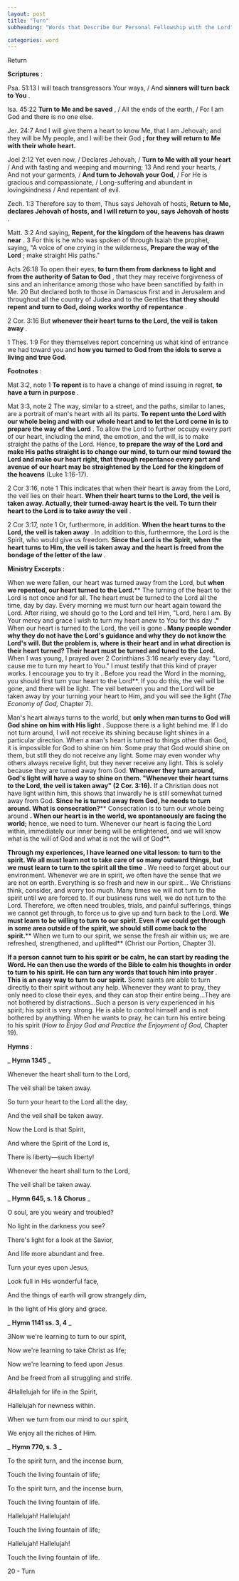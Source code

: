 ```yaml
---
layout: post
title: "Turn"
subheading: "Words that Describe Our Personal Fellowship with the Lord"

categories: word
---
```


Return

**Scriptures** :

Psa. 51:13 I will teach transgressors Your ways, / And **sinners will turn back to You** .

Isa. 45:22 **Turn to Me and be saved** , / All the ends of the earth, / For I am God and there is no one else.

Jer. 24:7 And I will give them a heart to know Me, that I am Jehovah; and they will be My people, and I will be their God **; for they will return to Me with their whole heart.**

Joel 2:12 Yet even now, / Declares Jehovah, / **Turn to Me with all your heart** / And with fasting and weeping and mourning; 13 And rend your hearts, / And not your garments, / **And turn to Jehovah your God,** / For He is gracious and compassionate, / Long-suffering and abundant in lovingkindness / And repentant of evil.

Zech. 1:3 Therefore say to them, Thus says Jehovah of hosts, **Return to Me, declares Jehovah of hosts, and I will return to you, says Jehovah of hosts** .

Matt. 3:2 And saying, **Repent, for the kingdom of the heavens has drawn near** . 3 For this is he who was spoken of through Isaiah the prophet, saying, "A voice of one crying in the wilderness, **Prepare the way of the Lord** ; make straight His paths."

Acts 26:18 To open their eyes, **to turn them from darkness to light and from the authority of Satan to God** , that they may receive forgiveness of sins and an inheritance among those who have been sanctified by faith in Me. 20 But declared both to those in Damascus first and in Jerusalem and throughout all the country of Judea and to the Gentiles **that they should repent and turn to God, doing works worthy of repentance** .

2 Cor. 3:16 But **whenever their heart turns to the Lord, the veil is taken away** .

1 Thes. 1:9 For they themselves report concerning us what kind of entrance we had toward you and **how you turned to God from the idols to serve a living and true God.**

**Footnotes** :

Mat 3:2, note 1 **To repent** is to have a change of mind issuing in regret, **to have a turn in purpose** .

Mat 3:3, note 2 The way, similar to a street, and the paths, similar to lanes, are a portrait of man's heart with all its parts. **To repent unto the Lord with our whole being and with our whole heart and to let the Lord come in is to prepare the way of the Lord** . To allow the Lord to further occupy every part of our heart, including the mind, the emotion, and the will, is to make straight the paths of the Lord. Hence, **to prepare the way of the Lord and make His paths straight is to change our mind, to turn our mind toward the Lord and make our heart right, that through repentance every part and avenue of our heart may be straightened by the Lord for the kingdom of the heavens** (Luke 1:16-17).

2 Cor 3:16, note 1 This indicates that when their heart is away from the Lord, the veil lies on their heart. **When their heart turns to the Lord, the veil is taken away. Actually, their turned-away heart is the veil. To turn their heart to the Lord is to take away the veil** .

2 Cor 3:17, note 1 Or, furthermore, in addition. **When the heart turns to the Lord, the veil is taken away** . In addition to this, furthermore, the Lord is the Spirit, who would give us freedom. **Since the Lord is the Spirit, when the heart turns to Him, the veil is taken away and the heart is freed from the bondage of the letter of the law** .

**Ministry Excerpts** :

When we were fallen, our heart was turned away from the Lord, but **when we repented, our heart turned to the Lord.**** The turning of the heart to the Lord is not once and for all. The heart must be turned to the Lord all the time, day by day. Every morning we must turn our heart again toward the Lord. After rising, we should go to the Lord and tell Him, "Lord, here I am. By Your mercy and grace I wish to turn my heart anew to You for this day **."** When our heart is turned to the Lord, the veil is gone **. Many people wonder why they do not have the Lord's guidance and why they do not know the Lord's will. But the problem is, where is their heart and in what direction is their heart turned? Their heart must be turned and tuned to the Lord.** When I was young, I prayed over 2 Corinthians 3:16 nearly every day: "Lord, cause me to turn my heart to You." I must testify that this kind of prayer works. I encourage you to try it **.** Before you read the Word in the morning, you should first turn your heart to the Lord**. If you do this, the veil will be gone, and there will be light. The veil between you and the Lord will be taken away by your turning your heart to Him, and you will see the light (_The Economy of God,_ Chapter 7).

Man's heart always turns to the world, but **only when man turns to God will God shine on him with His light** . Suppose there is a light behind me. If I do not turn around, I will not receive its shining because light shines in a particular direction. When a man's heart is turned to things other than God, it is impossible for God to shine on him. Some pray that God would shine on them, but still they do not receive any light. Some may even wonder why others always receive light, but they never receive any light. This is solely because they are turned away from God. **Whenever they turn around, God's light will have a way to shine on them. "Whenever their heart turns to the Lord, the veil is taken away" (2 Cor. 3:16).** If a Christian does not have light within him, this shows that inwardly he is still somewhat turned away from God. **Since he is turned away from God, he needs to turn around. What is consecration?**** Consecration is to turn our whole being around **. When our heart is in the world, we spontaneously are facing the world;** hence, we need to turn. Whenever our heart is facing the Lord within, immediately our inner being will be enlightened, and we will know what is the will of God and what is not the will of God**.

**Through my experiences, I have learned one vital lesson: to turn to the spirit. We all must learn not to take care of so many outward things, but we must learn to turn to the spirit all the time** . We need to forget about our environment. Whenever we are in spirit, we often have the sense that we are not on earth. Everything is so fresh and new in our spirit… We Christians think, consider, and worry too much. Many times we will not turn to the spirit until we are forced to. If our business runs well, we do not turn to the Lord. Therefore, we often need troubles, trials, and painful sufferings, things we cannot get through, to force us to give up and turn back to the Lord. **We must learn to be willing to turn to our spirit. Even if we could get through in some area outside of the spirit, we should still come back to the spirit.**** When we turn to our spirit, we sense the fresh air within us; we are refreshed, strengthened, and uplifted** (Christ our Portion, Chapter 3).

**If a person cannot turn to his spirit or be calm, he can start by reading the Word. He can then use the words of the Bible to calm his thoughts in order to turn to his spirit. He can turn any words that touch him into prayer** . **This is an easy way to turn to our spirit.** Some saints are able to turn directly to their spirit without any help. Whenever they want to pray, they only need to close their eyes, and they can stop their entire being…They are not bothered by distractions…Such a person is very experienced in his spirit; his spirit is very strong. He is able to control himself and is not bothered by anything. When he wants to pray, he can turn his entire being to his spirit (_How to Enjoy God and Practice the Enjoyment of God_, Chapter 19).

**Hymns** :

_ **Hymn 1345** _

Whenever the heart shall turn to the Lord,

The veil shall be taken away.

So turn your heart to the Lord all the day,

And the veil shall be taken away.

Now the Lord is that Spirit,

And where the Spirit of the Lord is,

There is liberty—such liberty!

Whenever the heart shall turn to the Lord,

The veil shall be taken away.

_ **Hymn 645, s. 1 & Chorus** _

O soul, are you weary and troubled?

No light in the darkness you see?

There's light for a look at the Savior,

And life more abundant and free.

Turn your eyes upon Jesus,

Look full in His wonderful face,

And the things of earth will grow strangely dim,

In the light of His glory and grace.

_ **Hymn 1141 ss. 3, 4** _

3Now we're learning to turn to our spirit,

Now we're learning to take Christ as life;

Now we're learning to feed upon Jesus

And be freed from all struggling and strife.

4Hallelujah for life in the Spirit,

Hallelujah for newness within.

When we turn from our mind to our spirit,

We enjoy all the riches of Him.

_ **Hymn 770, s. 3** _

To the spirit turn, and the incense burn,

Touch the living fountain of life;

To the spirit turn, and the incense burn,

Touch the living fountain of life.

Hallelujah! Hallelujah!

Touch the living fountain of life;

Hallelujah! Hallelujah!

Touch the living fountain of life.

20 - Turn
